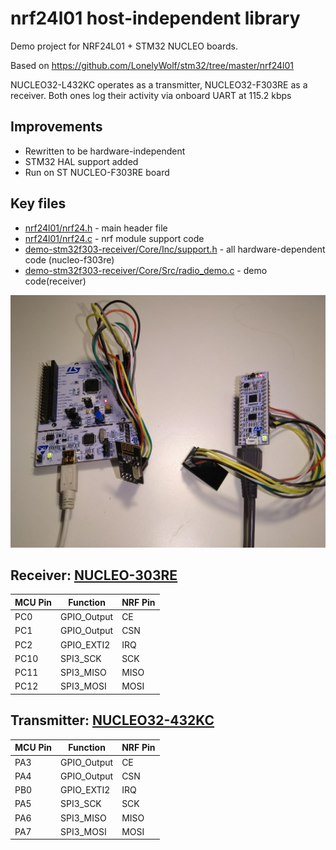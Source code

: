 # nrf24l01 host-independent library

Demo project for NRF24L01 + STM32 NUCLEO boards.

Based on https://github.com/LonelyWolf/stm32/tree/master/nrf24l01

NUCLEO32-L432KC operates as a transmitter, NUCLEO32-F303RE as a receiver.
Both ones log their activity via onboard UART at 115.2 kbps

Improvements
--

 - Rewritten to be hardware-independent
 - STM32 HAL support added
 - Run on ST NUCLEO-F303RE board

 Key files
 ---

 - [nrf24l01/nrf24.h](nrf24l01/nrf24.h) - main header file
 - [nrf24l01/nrf24.c](nrf24l01/nrf24.c) - nrf module support code
 - [demo-stm32f303-receiver/Core/Inc/support.h](demo-stm32f303-receiver/Core/Inc/support.h) - all hardware-dependent code (nucleo-f303re)
 - [demo-stm32f303-receiver/Core/Src/radio_demo.c](demo-stm32f303-receiver/Core/Src/radio_demo.c) - demo code(receiver)

 ![2 boards](docs/2boards.jpg)

 Receiver: [NUCLEO-303RE](demo-stm32f303-receiver/demo-stm32f303-receiver.pdf)
--
| MCU Pin | Function | NRF Pin |
|-----|----------|--------|
|PC0|GPIO_Output|CE|
|PC1|GPIO_Output|CSN|
|PC2|GPIO_EXTI2|IRQ|
|PC10|	SPI3_SCK	|SCK|
|PC11|	SPI3_MISO	|MISO|
|PC12|	SPI3_MOSI	|MOSI|

Transmitter: [NUCLEO32-432KC](demo-stm32l432-transmitter/demo-stm32l432-transmitter.pdf)
--
| MCU Pin | Function | NRF Pin |
|-----|----------|--------|
|PA3|GPIO_Output|CE|
|PA4|GPIO_Output|CSN|
|PB0|GPIO_EXTI2|IRQ|
|PA5|	SPI3_SCK	|SCK|
|PA6|	SPI3_MISO	|MISO|
|PA7|	SPI3_MOSI	|MOSI|

